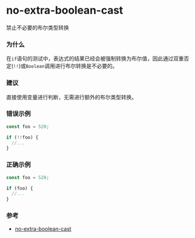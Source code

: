 # no-extra-boolean-cast

禁止不必要的布尔类型转换

### 为什么

在`if`语句的测试中，表达式的结果已经会被强制转换为布尔值，因此通过双重否定(`!!`)或`Boolean`调用进行布尔转换是不必要的。

### 建议

直接使用变量进行判断，无需进行额外的布尔类型转换。

### 错误示例

```js
const foo = 520;

if (!!foo) {
  //...
}
```

### 正确示例

```js
const foo = 520;

if (foo) {
  //...
}
```

### 参考

- [no-extra-boolean-cast](https://eslint.org/docs/rules/no-extra-boolean-cast)
